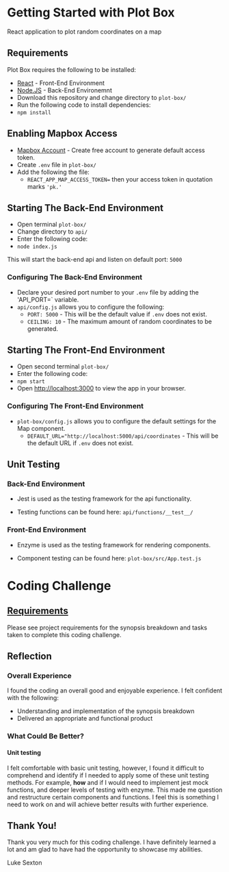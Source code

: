 # Getting Started with Plot Box

React application to plot random coordinates on a map

## Requirements

Plot Box requires the following to be installed:
- [React](https://reactjs.org/) - Front-End Environment
- [Node.JS](https://nodejs.org/en/) - Back-End Environemnt
- Download this repository and change directory to `plot-box/`
- Run the following code to install dependencies:
- `npm install`

## Enabling Mapbox Access

- [Mapbox Account](https://account.mapbox.com/) - Create free account to generate default access token.
- Create `.env` file in `plot-box/`
- Add the following the file:
  - `REACT_APP_MAP_ACCESS_TOKEN=` then your access token in quotation marks `'pk.'`


## Starting The Back-End Environment

- Open terminal `plot-box/`
- Change directory to `api/`
- Enter the following code:
- `node index.js`

This will start the back-end api and listen on default port: `5000`

### Configuring The Back-End Environment

- Declare your desired port number to your `.env` file by adding the 'API_PORT=` variable. 
- `api/config.js` allows you to configure the following:
  - `PORT: 5000` - This will be the default value if `.env` does not exist.
  - `CEILING: 10` - The maximum amount of random coordinates to be generated.  


## Starting The Front-End Environment

- Open second terminal `plot-box/`
- Enter the following code:
- `npm start`
- Open [http://localhost:3000](http://localhost:3000) to view the app in your browser.

### Configuring The Front-End Environment

- `plot-box/config.js` allows you to configure the default settings for the Map component.
  - `DEFAULT_URL="http://localhost:5000/api/coordinates` - This will be the default URL if `.env` does not exist.

## Unit Testing

### Back-End Environment

- Jest is used as the testing framework for the api functionality.

- Testing functions can be found here: `api/functions/__test__/`

### Front-End Environment

- Enzyme is used as the testing framework for rendering components.

- Component testing can be found here: `plot-box/src/App.test.js`

# Coding Challenge

## [Requirements](planning/requirements.md)

Please see project requirements for the synopsis breakdown and tasks taken to complete this coding challenge.

## Reflection

### Overall Experience
I found the coding an overall good and enjoyable experience. I felt confident with the following:
- Understanding and implementation of the synopsis breakdown
- Delivered an appropriate and functional product

### What Could Be Better?

#### Unit testing
I felt comfortable with basic unit testing, however, I found it difficult to comprehend and identify if I needed to apply some of these unit testing methods. For example, **how** and if I would need to implement jest mock functions, and deeper levels of testing with enzyme.
This made me question and restructure certain components and functions. I feel this is something I need to work on and will achieve better results with further experience.

## Thank You!
Thank you very much for this coding challenge. I have definitely learned a lot and am glad to have had the opportunity to showcase my abilities.

Luke Sexton




